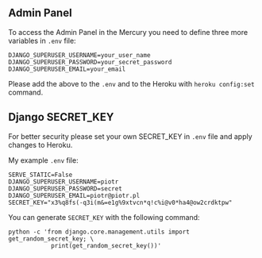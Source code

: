 


## Admin Panel

To access the Admin Panel in the Mercury you need to define three more variables in `.env` file:

```
DJANGO_SUPERUSER_USERNAME=your_user_name
DJANGO_SUPERUSER_PASSWORD=your_secret_password
DJANGO_SUPERUSER_EMAIL=your_email
```

Please add the above to the `.env` and to the Heroku with `heroku config:set` command.

## Django SECRET_KEY

For better security please set your own SECRET_KEY in `.env` file and apply changes to Heroku.

My example `.env` file:
```
SERVE_STATIC=False
DJANGO_SUPERUSER_USERNAME=piotr
DJANGO_SUPERUSER_PASSWORD=secret
DJANGO_SUPERUSER_EMAIL=piotr@piotr.pl
SECRET_KEY="x3%q8fs(-q3i(m&=e1g%9xtvcn*q!c%i@v0*ha4@ow2crdktpw"
```

You can generate `SECRET_KEY` with the following command:

```
python -c 'from django.core.management.utils import get_random_secret_key; \
            print(get_random_secret_key())'
```
